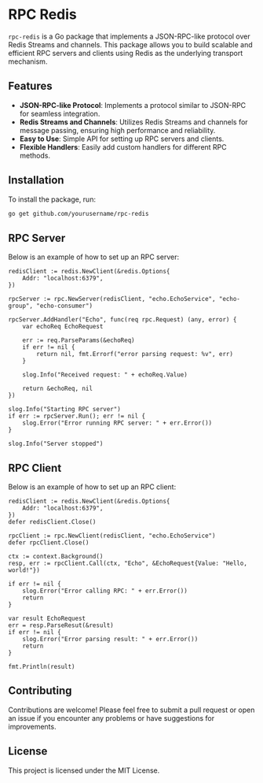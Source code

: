 # RPC Redis

`rpc-redis` is a Go package that implements a JSON-RPC-like protocol over Redis Streams and channels. This package allows you to build scalable and efficient RPC servers and clients using Redis as the underlying transport mechanism.

## Features

- **JSON-RPC-like Protocol**: Implements a protocol similar to JSON-RPC for seamless integration.
- **Redis Streams and Channels**: Utilizes Redis Streams and channels for message passing, ensuring high performance and reliability.
- **Easy to Use**: Simple API for setting up RPC servers and clients.
- **Flexible Handlers**: Easily add custom handlers for different RPC methods.

## Installation

To install the package, run:

```sh
go get github.com/yourusername/rpc-redis
```

## RPC Server

Below is an example of how to set up an RPC server:

```golang
redisClient := redis.NewClient(&redis.Options{
    Addr: "localhost:6379",
})

rpcServer := rpc.NewServer(redisClient, "echo.EchoService", "echo-group", "echo-consumer")

rpcServer.AddHandler("Echo", func(req rpc.Request) (any, error) {
    var echoReq EchoRequest

    err := req.ParseParams(&echoReq)
    if err != nil {
        return nil, fmt.Errorf("error parsing request: %v", err)
    }

    slog.Info("Received request: " + echoReq.Value)

    return &echoReq, nil
})

slog.Info("Starting RPC server")
if err := rpcServer.Run(); err != nil {
    slog.Error("Error running RPC server: " + err.Error())
}

slog.Info("Server stopped")
```

## RPC Client

Below is an example of how to set up an RPC client:

```golang
redisClient := redis.NewClient(&redis.Options{
    Addr: "localhost:6379",
})
defer redisClient.Close()

rpcClient := rpc.NewClient(redisClient, "echo.EchoService")
defer rpcClient.Close()

ctx := context.Background()
resp, err := rpcClient.Call(ctx, "Echo", &EchoRequest{Value: "Hello, world!"})

if err != nil {
    slog.Error("Error calling RPC: " + err.Error())
    return
}

var result EchoRequest
err = resp.ParseResut(&result)
if err != nil {
    slog.Error("Error parsing result: " + err.Error())
    return
}

fmt.Println(result)
```

## Contributing

Contributions are welcome! Please feel free to submit a pull request or open an issue if you encounter any problems or have suggestions for improvements.


## License

This project is licensed under the MIT License.